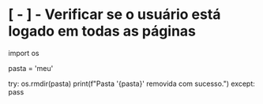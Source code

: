 <!--  O que falta agora? -->

# [ - ] - Verificar se o usuário está logado em todas as páginas




import os

pasta = 'meu'

try:
    os.rmdir(pasta)
    print(f"Pasta '{pasta}' removida com sucesso.")
except:
    pass
